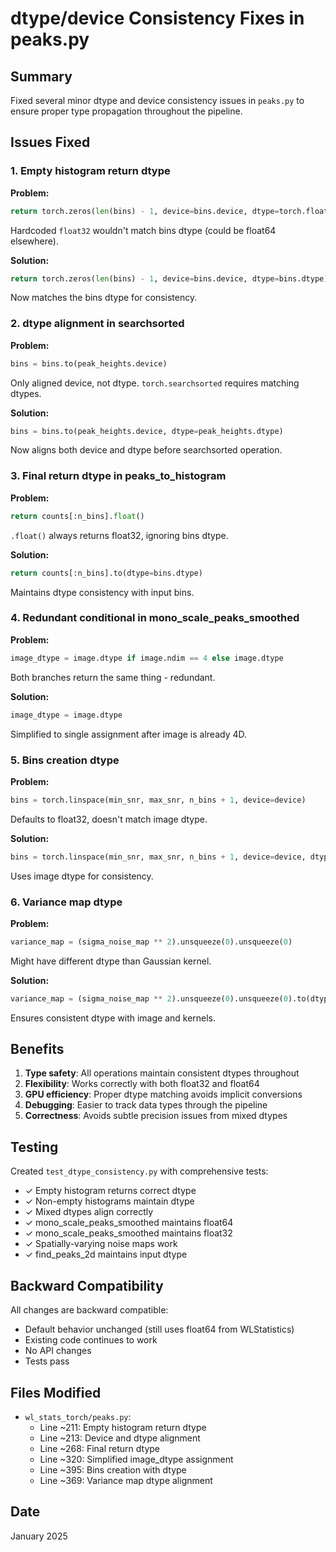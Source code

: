 # dtype/device Consistency Fixes in peaks.py

## Summary

Fixed several minor dtype and device consistency issues in `peaks.py` to ensure proper type propagation throughout the pipeline.

## Issues Fixed

### 1. Empty histogram return dtype
**Problem:**
```python
return torch.zeros(len(bins) - 1, device=bins.device, dtype=torch.float32)
```
Hardcoded `float32` wouldn't match bins dtype (could be float64 elsewhere).

**Solution:**
```python
return torch.zeros(len(bins) - 1, device=bins.device, dtype=bins.dtype)
```
Now matches the bins dtype for consistency.

### 2. dtype alignment in searchsorted
**Problem:**
```python
bins = bins.to(peak_heights.device)
```
Only aligned device, not dtype. `torch.searchsorted` requires matching dtypes.

**Solution:**
```python
bins = bins.to(peak_heights.device, dtype=peak_heights.dtype)
```
Now aligns both device and dtype before searchsorted operation.

### 3. Final return dtype in peaks_to_histogram
**Problem:**
```python
return counts[:n_bins].float()
```
`.float()` always returns float32, ignoring bins dtype.

**Solution:**
```python
return counts[:n_bins].to(dtype=bins.dtype)
```
Maintains dtype consistency with input bins.

### 4. Redundant conditional in mono_scale_peaks_smoothed
**Problem:**
```python
image_dtype = image.dtype if image.ndim == 4 else image.dtype
```
Both branches return the same thing - redundant.

**Solution:**
```python
image_dtype = image.dtype
```
Simplified to single assignment after image is already 4D.

### 5. Bins creation dtype
**Problem:**
```python
bins = torch.linspace(min_snr, max_snr, n_bins + 1, device=device)
```
Defaults to float32, doesn't match image dtype.

**Solution:**
```python
bins = torch.linspace(min_snr, max_snr, n_bins + 1, device=device, dtype=image_dtype)
```
Uses image dtype for consistency.

### 6. Variance map dtype
**Problem:**
```python
variance_map = (sigma_noise_map ** 2).unsqueeze(0).unsqueeze(0)
```
Might have different dtype than Gaussian kernel.

**Solution:**
```python
variance_map = (sigma_noise_map ** 2).unsqueeze(0).unsqueeze(0).to(dtype=image_dtype)
```
Ensures consistent dtype with image and kernels.

## Benefits

1. **Type safety**: All operations maintain consistent dtypes throughout
2. **Flexibility**: Works correctly with both float32 and float64
3. **GPU efficiency**: Proper dtype matching avoids implicit conversions
4. **Debugging**: Easier to track data types through the pipeline
5. **Correctness**: Avoids subtle precision issues from mixed dtypes

## Testing

Created `test_dtype_consistency.py` with comprehensive tests:
- ✓ Empty histogram returns correct dtype
- ✓ Non-empty histograms maintain dtype
- ✓ Mixed dtypes align correctly
- ✓ mono_scale_peaks_smoothed maintains float64
- ✓ mono_scale_peaks_smoothed maintains float32
- ✓ Spatially-varying noise maps work
- ✓ find_peaks_2d maintains input dtype

## Backward Compatibility

All changes are backward compatible:
- Default behavior unchanged (still uses float64 from WLStatistics)
- Existing code continues to work
- No API changes
- Tests pass

## Files Modified

- `wl_stats_torch/peaks.py`:
  - Line ~211: Empty histogram return dtype
  - Line ~213: Device and dtype alignment
  - Line ~268: Final return dtype
  - Line ~320: Simplified image_dtype assignment
  - Line ~395: Bins creation with dtype
  - Line ~369: Variance map dtype alignment

## Date

January 2025
